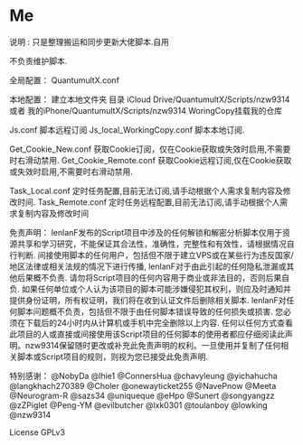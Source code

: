 # Me
说明 :
只是整理搬运和同步更新大佬脚本.自用

不负责维护脚本.

全局配置：
QuantumultX.conf

本地配置：
建立本地文件夹 目录 iCloud Drive/QuantumultX/Scripts/nzw9314 或者 我的iPhone/QuantumultX/Scripts/nzw9314
WoringCopy挂载我的仓库

Js.conf 脚本远程订阅
Js_local_WorkingCopy.conf 脚本本地订阅.

Get_Cookie_New.conf 获取Cookie订阅，仅在Cookie获取或失效时启用,不需要时右滑动禁用.
Get_Cookie_Remote.conf 获取Cookie远程订阅,仅在Cookie获取或失效时启用,不需要时右滑动禁用.

Task_Local.conf 定时任务配置,目前无法订阅,请手动根据个人需求复制内容及修改时间.
Task_Remote.conf 定时任务远程配置,目前无法订阅,请手动根据个人需求复制内容及修改时间

免责声明：
lenlanF发布的Script项目中涉及的任何解锁和解密分析脚本仅用于资源共享和学习研究，不能保证其合法性，准确性，完整性和有效性，请根据情况自行判断.
间接使用脚本的任何用户，包括但不限于建立VPS或在某些行为违反国家/地区法律或相关法规的情况下进行传播, lenlanF对于由此引起的任何隐私泄漏或其他后果概不负责.
请勿将Script项目的任何内容用于商业或非法目的，否则后果自负.
如果任何单位或个人认为该项目的脚本可能涉嫌侵犯其权利，则应及时通知并提供身份证明，所有权证明，我们将在收到认证文件后删除相关脚本.
lenlanF对任何脚本问题概不负责，包括但不限于由任何脚本错误导致的任何损失或损害.
您必须在下载后的24小时内从计算机或手机中完全删除以上内容.
任何以任何方式查看此项目的人或直接或间接使用该Script项目的任何脚本的使用者都应仔细阅读此声明。nzw9314保留随时更改或补充此免责声明的权利。一旦使用并复制了任何相关脚本或Script项目的规则，则视为您已接受此免责声明.

特别感谢：
@NobyDa
@lhie1
@ConnersHua
@chavyleung
@yichahucha
@langkhach270389
@Choler
@onewayticket255
@NavePnow
@Meeta
@Neurogram-R
@sazs34
@uniqueque
@eHpo
@Sunert
@songyangzz
@zZPiglet
@Peng-YM
@evilbutcher
@lxk0301
@toulanboy
@lowking
@nzw9314

License
GPLv3
